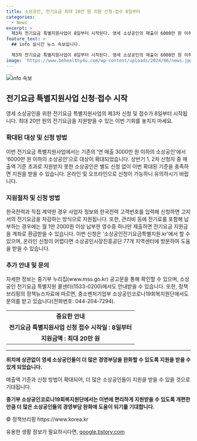 ```yaml
---
title: 소상공인, 전기요금 최대 20만 원 지원 신청·접수 8일부터
categories:
  - News
excerpt: >
  제3차 전기요금 특별지원사업이 8일부터 시작된다. 영세 소상공인의 매출이 6000만 원 이하인 경우 전기요금 최대 20만 원까지 지원된다. 기존 대상의 매출 확대와 신청서류 간소화로 더 많은 소상공인이 혜택을 받게 되며, 지원을 받지 못한 소상공인도 신청할 수 있다. 지원은 직접계약자는 고지서 차감, 비계약사용자는 환급 방식으로 이뤄지며, 온라인 및 방문 신청이 가능하다. 소상공인들의 경영부담 완화를 위해 개편된 이번 지원사업에 대한 자세한 정보는 중기부 누리집 또는 콜센터에서 확인 가능하다.
feature_text: >
  ## info 실시간 뉴스 속보입니다.

  제3차 전기요금 특별지원사업이 8일부터 시작된다. 영세 소상공인의 매출이 6000만 원 이하인 경우 전기요금 최대 20만 원까지 지원된다. 기존 대상의 매출 확대와 신청서류 간소화로 더 많은 소상공인이 혜택을 받게 되며, 지원을 받지 못한 소상공인도 신청할 수 있다. 지원은 직접계약자는 고지서 차감, 비계약사용자는 환급 방식으로 이뤄지며, 온라인 및 방문 신청이 가능하다. 소상공인들의 경영부담 완화를 위해 개편된 이번 지원사업에 대한 자세한 정보는 중기부 누리집 또는 콜센터에서 확인 가능하다.
image: 'https://www.behealthy4u.com/wp-content/uploads/2024/06/news.jpg'
---
```


<p><img src="https://www.behealthy4u.com/wp-content/uploads/2024/06/news.jpg" alt="info 속보" /></p>

<h2 data-ke-size="size26">전기요금 특별지원사업 신청·접수 시작</h2>

<p data-ke-size="size16">영세 소상공인을 위한 전기요금 특별지원사업의 제3차 신청 및 접수가 8일부터 시작됩니다. 최대 20만 원의 전기요금을 지원받을 수 있는 이번 기회를 놓치지 마세요.</p>

<h3>확대된 대상 및 신청 방법</h3>

<p data-ke-size="size16">이번 전기요금 특별지원사업에서는 기존의 ‘연 매출 3000만 원 이하의 소상공인’에서 ‘6000만 원 이하의 소상공인’으로 대상이 확대되었습니다. 상반기 1, 2차 신청자 중 매출액 기준 초과로 지원받지 못한 소상공인은 별도 신청 없이 이번 확대된 기준을 충족하면 지원을 받을 수 있습니다. 온라인 및 오프라인으로 신청이 가능하니 유의하시기 바랍니다.</p>

<h3>지원절차 및 신청 방법</h3>

<p data-ke-size="size16">한국전력과 직접 계약한 경우 사업자 정보와 한국전력 고객번호를 입력해 신청하면 고지서의 전기요금을 차감하는 방식으로 지원됩니다. 또한, 관리비 등에 전기료를 포함해 납부하는 경우에는 월 1만 2000원 이상 납부한 영수증 하나만 제출하면 전기요금 지원금을 계좌로 환급받을 수 있습니다. 이번 신청은 ‘소상공인전기요금특별지원.kr’에서 할 수 있으며, 온라인 신청이 어렵다면 소상공인시장진흥공단 77개 지역센터에 방문하여 도움을 받을 수 있습니다.</p>

<h3>추가 안내 및 문의</h3>

<p data-ke-size="size16">자세한 정보는 중기부 누리집(www.mss.go.kr) 공고문을 통해 확인할 수 있으며, 소상공인 전기요금 특별지원 콜센터(1533-0200)에서도 안내받을 수 있습니다. 또한, 정책브리핑의 정책뉴스자료에 따르면, 중소벤처기업부 소상공인코로나19회복지원단에서도 문의를 받고 있습니다(전화번호: 044-204-7294).</p>

<p data-ke-size="size16"></p>

<table>
  <tbody>
    <tr>
      <td style="text-align: center; height: 17px;"><b>중요한 안내</b></td>
    </tr>
     <tr>
      <td style="text-align: center; height: 17px;"><b>전기요금 특별지원사업 신청 접수 시작일 : 8일부터</b></td>
    </tr>
    <tr>
      <td style="text-align: center; height: 17px;"><b>지원금액 : 최대 20만 원</b></td>
    </tr>
  </tbody>
</table>

<p data-ke-size="size16"></p>

<hr>

<p data-ke-size="size16"><b>위치에 상관없이 영세 소상공인들이 더 많은 경영부담을 완화할 수 있도록 지원을 받을 수 있게 되었습니다.</b></p>

<p data-ke-size="size16">매출액 기준과 신청 방법이 확대되어, 더 많은 소상공인들이 지원을 받을 수 있을 것으로 기대됩니다.</p>

<p data-ke-size="size16"><b>중기부 소상공인코로나19회복지원단에서는 이번에 편리하게 지원받을 수 있도록 개편한 만큼 더 많은 소상공인들의 경영부담 완화에 도움이 되기를 기대합니다.</b></p>

<p>© 정책브리핑 https://www.korea.kr</p>
유용한 생활 정보가 필요하시다면, <a href="https://qoogle.tistory.com" rel="dofollow">qoogle.tistory.com</a>


